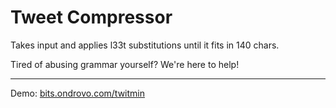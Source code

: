 # Tweet Compressor

Takes input and applies l33t substitutions until it fits in 140 chars.

Tired of abusing grammar yourself? We're here to help!

---

Demo: [bits.ondrovo.com/twitmin](http://twitmin.ondrovo.com/)
